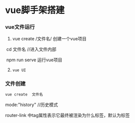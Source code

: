 # vue脚手架搭建

  ###  	vue文件运行

1.  vue   create   /文件名/            创建一个vue项目

​		cd  文件名   //进入文件内部

​		npm run serve  运行vue项目

2.     vue UI

###  	文件创建 

```javascript
vue create  文件名 
```

 mode:"history"     //历史模式



<router-link>

router-link 中tag属性表示它最终被渲染为什么标签，默认为<a>标签 
